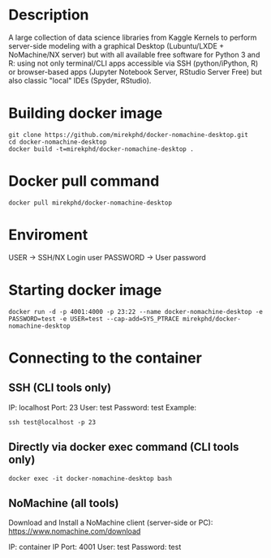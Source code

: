 # Description
A large collection of data science libraries from Kaggle Kernels to perform server-side modeling with a graphical Desktop (Lubuntu/LXDE + NoMachine/NX server) but with all available free software for Python 3 and R: using not only terminal/CLI apps accessible via SSH (python/iPython, R) or browser-based apps (Jupyter Notebook Server, RStudio Server Free) but also classic "local" IDEs (Spyder, RStudio).

# Building docker image
```
git clone https://github.com/mirekphd/docker-nomachine-desktop.git
cd docker-nomachine-desktop
docker build -t=mirekphd/docker-nomachine-desktop .
```
# Docker pull command
```
docker pull mirekphd/docker-nomachine-desktop
```

# Enviroment
USER -> SSH/NX Login user
PASSWORD -> User password

# Starting docker image
```
docker run -d -p 4001:4000 -p 23:22 --name docker-nomachine-desktop -e PASSWORD=test -e USER=test --cap-add=SYS_PTRACE mirekphd/docker-nomachine-desktop
```

# Connecting to the container

## SSH (CLI tools only)
IP: localhost
Port: 23
User: test
Password: test
Example:
```
ssh test@localhost -p 23	
```

## Directly via docker exec command (CLI tools only)
```
docker exec -it docker-nomachine-desktop bash
```

## NoMachine (all tools)

Download and Install a NoMachine client (server-side or PC): https://www.nomachine.com/download

IP: container IP
Port: 4001
User: test
Password: test



